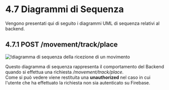 # 4.7 Diagrammi di Sequenza
Vengono presentati qui di seguito i diagrammi UML di sequenza relativi al backend.

## 4.7.1 POST /movement/track/place
![!diagramma di sequenza della ricezione di un movimento](/Immagini/Backend/Sequenza/tracciamento-sequenza.png)

Questo diagramma di sequenza rappresenta il comportamento del Backend quando si effettua una richiesta */movement/track/place*.  
Come si può vedere viene restituita una **unauthorized** nel caso in cui l'utente che ha effettuato la richiesta non sia autenticato su Firebase.
